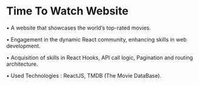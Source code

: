 # Time To Watch Website

• A website that showcases the world’s top-rated movies.

• Engagement in the dynamic React community, enhancing skills in web development.

• Acquisition of skills in React Hooks, API call logic, Pagination and routing architecture.

• Used Technologies : ReactJS, TMDB (The Movie DataBase).

